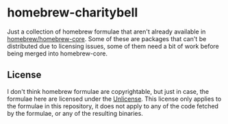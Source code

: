 # homebrew-charitybell

Just a collection of homebrew formulae that aren't already available in [homebrew/homebrew-core](https://github.com/Homebrew/homebrew-core). Some of these are packages that can't be distributed due to licensing issues, some of them need a bit of work before being merged into homebrew-core.

## License

I don't think homebrew formulae are copyrightable, but just in case, the formulae here are licensed under the [Unlicense](https://unlicense.org). This license only applies to the formulae in this repository, it does not apply to any of the code fetched by the formulae, or any of the resulting binaries.
